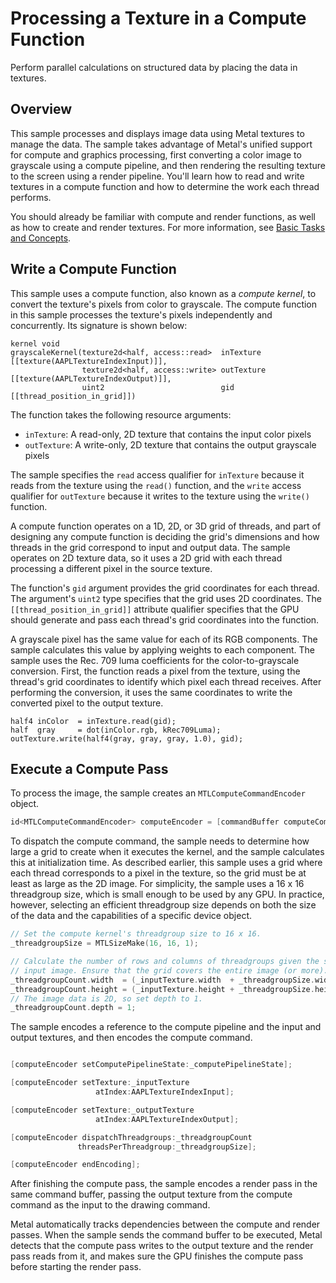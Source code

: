 # Processing a Texture in a Compute Function

Perform parallel calculations on structured data by placing the data in textures.


## Overview

This sample processes and displays image data using Metal textures to manage the data. The sample takes advantage of Metal's unified support for compute and graphics processing, first converting a color image to grayscale using a compute pipeline, and then rendering the resulting texture to the screen using a render pipeline. You'll learn how to read and write textures in a compute function and how to determine the work each thread performs.

You should already be familiar with compute and render functions, as well as how to create and render textures. For more information, see [Basic Tasks and Concepts](https://developer.apple.com/documentation/metal/basic_tasks_and_concepts).

## Write a Compute Function

This sample uses a compute function, also known as a *compute kernel*, to convert the texture's pixels from color to grayscale. The compute function in this sample processes the texture's pixels independently and concurrently. Its signature is shown below:

``` metal
kernel void
grayscaleKernel(texture2d<half, access::read>  inTexture  [[texture(AAPLTextureIndexInput)]],
                texture2d<half, access::write> outTexture [[texture(AAPLTextureIndexOutput)]],
                uint2                          gid        [[thread_position_in_grid]])
```

The function takes the following resource arguments:

* `inTexture`: A read-only, 2D texture that contains the input color pixels
* `outTexture`: A write-only, 2D texture that contains the output grayscale pixels

The sample specifies the `read` access qualifier for `inTexture` because it reads from the texture using the `read()` function, and the `write` access qualifier for `outTexture` because it writes to the texture using the `write()` function.

A compute function operates on a 1D, 2D, or 3D grid of threads, and part of designing any compute function is deciding the grid's dimensions and how threads in the grid correspond to input and output data. The sample operates on 2D texture data, so it uses a 2D grid with each thread processing a different pixel in the source texture.

The function's `gid` argument provides the grid coordinates for each thread. The argument's `uint2` type specifies that the grid uses 2D coordinates. The `[[thread_position_in_grid]]` attribute qualifier specifies that the GPU should generate and pass each thread's grid coordinates into the function.

A grayscale pixel has the same value for each of its RGB components. The sample calculates this value by applying weights to each component. The sample uses the Rec. 709 luma coefficients for the color-to-grayscale conversion. First, the function reads a pixel from the texture, using the thread's grid coordinates to identify which pixel each thread receives. After performing the conversion, it uses the same coordinates to write the converted pixel to the output texture.

``` metal
half4 inColor  = inTexture.read(gid);
half  gray     = dot(inColor.rgb, kRec709Luma);
outTexture.write(half4(gray, gray, gray, 1.0), gid);
```

## Execute a Compute Pass

To process the image, the sample creates an `MTLComputeCommandEncoder` object. 
``` objective-c
id<MTLComputeCommandEncoder> computeEncoder = [commandBuffer computeCommandEncoder];
```

To dispatch the compute command, the sample needs to determine how large a grid to create when it executes the kernel, and the sample calculates this at initialization time. As described earlier, this sample uses a grid where each thread corresponds to a pixel in the texture, so the grid must be at least as large as the 2D image. For simplicity, the sample uses a 16 x 16 threadgroup size, which is small enough to be used by any GPU. In practice, however, selecting an efficient threadgroup size depends on both the size of the data and the capabilities of a specific device object.

``` objective-c
// Set the compute kernel's threadgroup size to 16 x 16.
_threadgroupSize = MTLSizeMake(16, 16, 1);

// Calculate the number of rows and columns of threadgroups given the size of the
// input image. Ensure that the grid covers the entire image (or more).
_threadgroupCount.width  = (_inputTexture.width  + _threadgroupSize.width -  1) / _threadgroupSize.width;
_threadgroupCount.height = (_inputTexture.height + _threadgroupSize.height - 1) / _threadgroupSize.height;
// The image data is 2D, so set depth to 1.
_threadgroupCount.depth = 1;
```

The sample encodes a reference to the compute pipeline and the input and output textures, and then encodes the compute command.
``` objective-c

[computeEncoder setComputePipelineState:_computePipelineState];

[computeEncoder setTexture:_inputTexture
                   atIndex:AAPLTextureIndexInput];

[computeEncoder setTexture:_outputTexture
                   atIndex:AAPLTextureIndexOutput];

[computeEncoder dispatchThreadgroups:_threadgroupCount
               threadsPerThreadgroup:_threadgroupSize];

[computeEncoder endEncoding];
```

After finishing the compute pass, the sample encodes a render pass in the same command buffer, passing the output texture from the compute command as the input to the drawing command.

Metal automatically tracks dependencies between the compute and render passes. When the sample sends the command buffer to be executed, Metal detects that the compute pass writes to the output texture and the render pass reads from it, and makes sure the GPU finishes the compute pass before starting the render pass.
